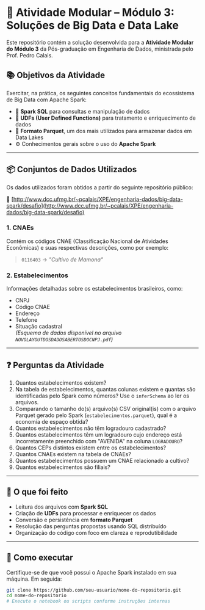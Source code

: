 # 🧠 Atividade Modular – Módulo 3: Soluções de Big Data e Data Lake

Este repositório contém a solução desenvolvida para a **Atividade Modular do Módulo 3** da Pós-graduação em Engenharia de Dados, ministrada pelo Prof. Pedro Calais.

## 📚 Objetivos da Atividade

Exercitar, na prática, os seguintes conceitos fundamentais do ecossistema de Big Data com Apache Spark:

- 📄 **Spark SQL** para consultas e manipulação de dados  
- 🧩 **UDFs (User Defined Functions)** para tratamento e enriquecimento de dados  
- 🧱 **Formato Parquet**, um dos mais utilizados para armazenar dados em Data Lakes  
- ⚙️ Conhecimentos gerais sobre o uso do **Apache Spark**

---

## 📦 Conjuntos de Dados Utilizados

Os dados utilizados foram obtidos a partir do seguinte repositório público:

🔗 [http://www.dcc.ufmg.br/~pcalais/XPE/engenharia-dados/big-data-spark/desafio](http://www.dcc.ufmg.br/~pcalais/XPE/engenharia-dados/big-data-spark/desafio)

### 1. CNAEs  
Contém os códigos CNAE (Classificação Nacional de Atividades Econômicas) e suas respectivas descrições, como por exemplo:  
> `0116403` → *"Cultivo de Mamona"*

### 2. Estabelecimentos  
Informações detalhadas sobre os estabelecimentos brasileiros, como:  
- CNPJ  
- Código CNAE  
- Endereço  
- Telefone  
- Situação cadastral  
*(Esquema de dados disponível no arquivo `NOVOLAYOUTDOSDADOSABERTOSDOCNPJ.pdf`)*

---

## ❓ Perguntas da Atividade

1. Quantos estabelecimentos existem?  
2. Na tabela de estabelecimentos, quantas colunas existem e quantas são identificadas pelo Spark como números? Use o `inferSchema` ao ler os arquivos.  
3. Comparando o tamanho do(s) arquivo(s) CSV original(is) com o arquivo Parquet gerado pelo Spark (`estabelecimentos.parquet`), qual é a economia de espaço obtida?  
4. Quantos estabelecimentos não têm logradouro cadastrado?  
5. Quantos estabelecimentos têm um logradouro cujo endereço está incorretamente preenchido com "AVENIDA" na coluna `LOGRADOURO`?  
6. Quantos CEPs distintos existem entre os estabelecimentos?  
7. Quantos CNAEs existem na tabela de CNAEs?  
8. Quantos estabelecimentos possuem um CNAE relacionado a cultivo?  
9. Quantos estabelecimentos são filiais?  

---

## 🔧 O que foi feito

- Leitura dos arquivos com **Spark SQL**  
- Criação de **UDFs** para processar e enriquecer os dados  
- Conversão e persistência em **formato Parquet**  
- Resolução das perguntas propostas usando SQL distribuído  
- Organização do código com foco em clareza e reprodutibilidade  

---

## 🧪 Como executar

Certifique-se de que você possui o Apache Spark instalado em sua máquina. Em seguida:

```bash
git clone https://github.com/seu-usuario/nome-do-repositorio.git
cd nome-do-repositorio
# Execute o notebook ou scripts conforme instruções internas
